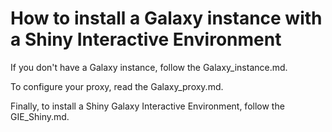 How to install a Galaxy instance with a Shiny Interactive Environment
=====================================================================

If you don't have a Galaxy instance, follow the Galaxy_instance.md.

To configure your proxy, read the Galaxy_proxy.md.

Finally, to install a Shiny Galaxy Interactive Environment, follow the GIE_Shiny.md.

